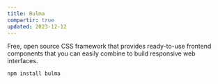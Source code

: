 ```yaml
---
title: Bulma
compartir: true
updated: 2023-12-12
---
```



Free, open source CSS framework that provides ready-to-use frontend components that you can easily combine to build responsive web interfaces.

```
npm install bulma
```
